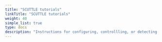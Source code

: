 ```yaml
---
title: "SCUTTLE tutorials"
linkTitle: "SCUTTLE tutorials"
weight: 40
simple_list: true
type: docs
description: "Instructions for configuring, controllling, or detecting color with SCUTTLE Robots."
---
```

